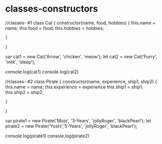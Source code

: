 # classes-constructors
//classes- #1
class Cat {
    constructor(name, food, hobbies) {
          this.name = name;
          this.food = food;
          this.hobbies = hobbies;


    }
}

var cat1 = new Cat('Arrow', 'chicken', 'meow');
let cat2 = new Cat('Furry', 'milk', 'sleep');

console.log(cat1)
console.log(cat2)


//classes- #2
class Pirate {
    constructor(name, experience, ship1, ship2) {
          this.name = name;
          this.experience = experience
          this.ship1 = ship1;
          this.ship2 = ship2;

    

    }
}

var pirate1 = new Pirate('Mojo', '3-Years', 'jollyRoger', 'blackPearl');
let pirate2 = new Pirate('Yoshi','5-Years', 'jollyRoger', 'blackPearl');

console.log(pirate1)
console.log(pirate2)



